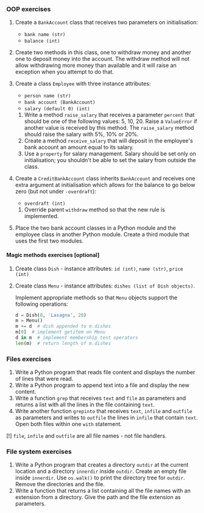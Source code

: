 ### OOP exercises
1. Create a `BankAccount` class that receives two parameters on initialisation: 
    * `bank name (str)`
    * `balance (int)`
2. Create two methods in this class, one to withdraw money and another one to deposit money into the account. The withdraw method will not allow withdrawing more money than available and it will raise an exception when you attempt to do that.
3. Create a class `Employee` with three instance attributes:
    * `person name (str)`
    * `bank account (BankAccount)`
    * `salary (default 0) (int)`

    1. Write a method `raise_salary` that receives a parameter `percent` that should be one of the following values: 5, 10, 20. Raise a `ValueError` if another value is received by this method.
    The `raise_salary` method should raise the salary with 5%, 10% or 20%.
    1. Create a method `receive_salary` that will deposit in the employee's bank account an amount equal to its salary.
    1. Use a `property` for salary management. Salary should be set only on initialisation; you shouldn't be able to set the salary from outside the class.

1. Create a `CreditBankAccount` class inherits `BankAccount` and receives one extra argument at initialisation which allows for the balance to go below zero (but not under `-overdraft`): 
    * `overdraft (int)`

    1. Override parent `withdraw` method so that the new rule is implemented.
1. Place the two bank account classes in a Python module and the employee class in another Python module. Create a third module that uses the first two modules.


#### Magic methods exercises [optional]

1. Create class `Dish` - instance attributes: `id (int)`, `name (str)`, `price (int)`
2. Create class `Menu` - instance attributes: `dishes (list of Dish objects)`.

    Implement appropriate methods so that `Menu` objects support the following operations:
    ```python
    d = Dish(0, 'Lasagna', 20)
    m = Menu()
    m += d  # dish appended to m.dishes
    m[0]  # implement getitem on Menu
    d in m  # implement membership test operators
    len(m)  # return length of m.dishes
    ```


### Files exercises

1. Write a Python program that reads file content and displays the number of lines that were read.
1. Write a Python program to append text into a file and display the new content.
1. Write a function `grep` that receives `text` and `file` as parameters and returns a list with all the lines in the file containing `text`. 
1. Write another function `grepinto` that receives `text`, `infile` and `outfile` as parameters and writes to `outfile` the lines in `infile` that contain `text`. Open both files within one `with` statement. 

[!] `file`, `infile` and `outfile` are all file names - not file handlers.

### File system exercises

1. Write a Python program that creates a directory `outdir` at the current location and a directory `innerdir` inside `outdir`.
   Create an empty file inside `innerdir`. Use `os.walk()` to print the directory tree for `outdir`.
   Remove the directories and the file.
2. Write a function that returns a list containing all the file names with an extension from a directory.
   Give the path and the file extension as parameters. 
